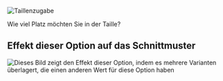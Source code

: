 ![Taillenzugabe](waistease.svg)

Wie viel Platz möchten Sie in der Taille?

## Effekt dieser Option auf das Schnittmuster

![Dieses Bild zeigt den Effekt dieser Option, indem es mehrere Varianten überlagert, die einen anderen Wert für diese Option haben](simone_waistease_sample.svg "Effekt dieser Option auf das Schnittmuster")
